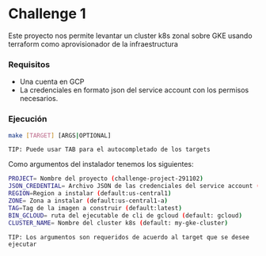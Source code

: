 # Challenge 1
Este proyecto nos permite levantar un cluster k8s zonal sobre GKE  usando terraform como aprovisionador de la infraestructura

### Requisitos
- Una cuenta en GCP
- La credenciales en formato json del service account con los permisos necesarios.

### Ejecución
```sh
make [TARGET] [ARGS|OPTIONAL]
```
`TIP: Puede usar TAB para el autocompletado de los targets`


Como argumentos del instalador tenemos los siguientes: 

```sh
PROJECT= Nombre del proyecto (challenge-project-291102)
JSON_CREDENTIAL= Archivo JSON de las credenciales del service account (default: sa-credentials.json)
REGION=Region a instalar (default:us-central1)
ZONE= Zona a instalar (default:us-central1-a)
TAG=Tag de la imagen a construir (default:latest)
BIN_GCLOUD= ruta del ejecutable de cli de gcloud (default: gcloud)
CLUSTER_NAME= Nombre del cluster k8s (default: my-gke-cluster)
```
`TIP: Los argumentos son requeridos de acuerdo al target que se desee ejecutar`
